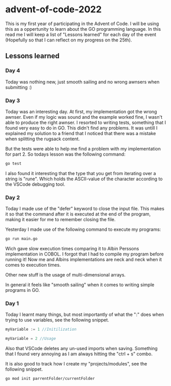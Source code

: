 # advent-of-code-2022
This is my first year of participating in the Advent of Code. I will be using this as a oppertunity to learn about the GO programming language.
In this read me I will keep a list of "Lessons learned" for each day of the event (Hopefully so that I can reflect on my progress on the 25th).

## Lessons learned

### Day 4
Today was nothing new, just smooth sailing and no wrong awnsers when submitting :)

### Day 3

Today was an interesting day. At first, my implementation got the wrong awnser. Even if my logic was sound and the example worked fine, I wasn't able to produce the right awnser. I resorted to writing tests, something that I found very easy to do in GO. This didn't find any problems. It was untill I explained my solution to a friend that I noticed that there was a mistake when splitting the rugsack content. 

But the tests were able to help me find a problem with my implementation for part 2. So todays lesson was the following command:
```bash
go test
```

I also found it interesting that the type that you get from iterating over a string is "rune". Which holds the ASCII-value of the character according to the VSCode debugging tool.

### Day 2

Today I made use of the "defer" keyword to close the input file. This makes it so that the command after it is executed at the end of the program, making it easier for me to remember closing the file.

Yesterday I made use of the following command to execute my programs:
```bash
go run main.go
```

Wich gave slow execution times comparing it to Albin Perssons implementation in COBOL. I forgot that I had to compile my program before running it!
Now me and Albins implementations are neck and neck when it comes to execution times.

Other new stuff is the usage of multi-dimensional arrays.

In general it feels like "smooth sailing" when it comes to writing simple programs in GO.

### Day 1

Today I learnt many things, but most importantly of what the ":" does when trying to use variables, see the following snippet.

```go
myVariable := 1 //Initilization

myVariable = 2 //Usage
```

Also that VSCode deletes any un-used imports when saving. Something that I found very annoying as I am always hitting the "ctrl + s" combo.

It is also good to track how I create my "projects/modules", see the following snippet.
```bash
go mod init parrentFolder/currentFolder
```
